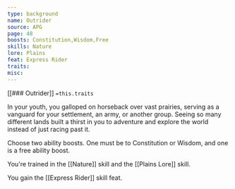 ```yaml
---
type: background
name: Outrider 
source: APG
page: 48
boosts: Constitution,Wisdom,Free
skills: Nature
lore: Plains
feat: Express Rider
traits: 
misc: 
---
```


[[### Outrider]]
`=this.traits`


In your youth, you galloped on horseback over vast prairies, serving as a vanguard for your settlement, an army, or another group. Seeing so many different lands built a thirst in you to adventure and explore the world instead of just racing past it.

Choose two ability boosts. One must be to Constitution or Wisdom, and one is a free ability boost.

You're trained in the [[Nature]] skill and the [[Plains Lore]] skill.

You gain the [[Express Rider]] skill feat.

